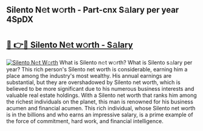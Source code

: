 ## Silento N𝚎t w𝚘rth - Part-cnx S𝚊lary per year 4SpDX

# <h2><a href="http://gc2cpl.nevu.top/?p=Silento">🔗 👉🔴 Silento N𝚎t w𝚘rth - S𝚊lary</a></h2>

[![Silento N𝚎t W𝚘rth](https://i.imgur.com/Oavwk0R.jpeg)](http://gc2cpl.nevu.top/?p=Silento)
What is Silento n𝚎t w𝚘rth? What is Silento s𝚊lary per year?
This rich person's Silento net worth is considerable, earning him a place among the industry's most wealthy. His annual earnings are substantial, but they are overshadowed by Silento net worth, which is believed to be more significant due to his numerous business interests and valuable real estate holdings. With a Silento net worth that ranks him among the richest individuals on the planet, this man is renowned for his business acumen and financial acumen. This rich individual, whose Silento net worth is in the billions and who earns an impressive salary, is a prime example of the force of commitment, hard work, and financial intelligence.
